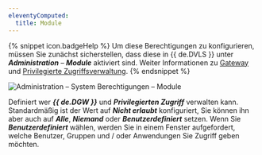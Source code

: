 ```yaml
---
eleventyComputed:
  title: Module
---
```

{% snippet icon.badgeHelp %}
Um diese Berechtigungen zu konfigurieren, müssen Sie zunächst sicherstellen, dass diese in {{ de.DVLS }} unter ***Administration*** – ***Module*** aktiviert sind. Weiter Informationen zu [Gateway](/server/web-interface/administration/modules/gateway/) und [Privilegierte Zugriffsverwaltung](/server/web-interface/administration/modules/privileged-access/).
{% endsnippet %}

![Administration – System Berechtigungen – Module](https://cdnweb.devolutions.net/docs/de/server/ServerOp0064.png)

Definiert wer ***{{ de.DGW }}*** und ***Privilegierten Zugriff*** verwalten kann. Standardmäßig ist der Wert auf ***Nicht erlaubt*** konfiguriert, Sie können ihn aber auch auf ***Alle***, ***Niemand*** oder ***Benutzerdefiniert*** setzen. Wenn Sie ***Benutzerdefiniert*** wählen, werden Sie in einem Fenster aufgefordert, welche Benutzer, Gruppen und / oder Anwendungen Sie Zugriff geben möchten.
